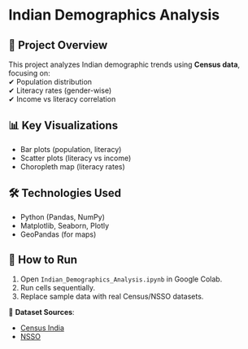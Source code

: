 # Indian Demographics Analysis  

## 📌 Project Overview  
This project analyzes Indian demographic trends using **Census data**, focusing on:  
✔ Population distribution  
✔ Literacy rates (gender-wise)  
✔ Income vs literacy correlation  

## 📊 Key Visualizations  
- Bar plots (population, literacy)  
- Scatter plots (literacy vs income)  
- Choropleth map (literacy rates)  

## 🛠️ Technologies Used  
- Python (Pandas, NumPy)  
- Matplotlib, Seaborn, Plotly  
- GeoPandas (for maps)  

## 🔗 How to Run  
1. Open `Indian_Demographics_Analysis.ipynb` in Google Colab.  
2. Run cells sequentially.  
3. Replace sample data with real Census/NSSO datasets.  

📂 **Dataset Sources**:  
- [Census India](https://censusindia.gov.in/)  
- [NSSO](http://mospi.nic.in/national-sample-survey-office-nsso)  
